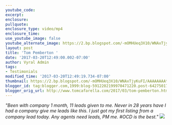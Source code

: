 ```yaml
---
youtube_code:
excerpt:
enclosure:
pullquote:
enclosure_type: video/mp4
enclosure_time:
use_youtube_image: false
youtube_alternate_image: https://2.bp.blogspot.com/-mOMHUeq3X10/WNAxTjyKuFI/AAAAAAAAt1I/JazInKcNtwM5YikyOu3pRfNTPiLIbkY1gCEw/s1600/TPemberton.jpg
layout: post
title: 'Tom Pemberton '
date: '2017-03-20T12:49:00.002-07:00'
author: Vyral Admin
tags:
- Testimonials
modified_time: '2017-03-20T12:49:19.734-07:00'
thumbnail: https://2.bp.blogspot.com/-mOMHUeq3X10/WNAxTjyKuFI/AAAAAAAAt1I/JazInKcNtwM5YikyOu3pRfNTPiLIbkY1gCEw/s72-c/TPemberton.jpg
blogger_id: tag:blogger.com,1999:blog-5912202199970471220.post-6427501789992435309
blogger_orig_url: http://www.tomcafarella.com/2017/03/tom-pemberton.html
---
```

*"Been with company 1 month, 11 leads given to me. Never in 28 years have I had a company give me leads like this. I just got my first listing from a company lead today. Any agents need leads, PM me. #OCD is the best."*
![](https://2.bp.blogspot.com/-mOMHUeq3X10/WNAxTjyKuFI/AAAAAAAAt1I/JazInKcNtwM5YikyOu3pRfNTPiLIbkY1gCEw/s1600/TPemberton.jpg#right)
